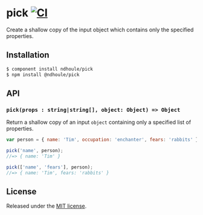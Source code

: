 # pick [![CI][ci-badge]][ci-link]

Create a shallow copy of the input object which contains only the specified properties.

## Installation

```sh
$ component install ndhoule/pick
$ npm install @ndhoule/pick
```

## API

### `pick(props : string|string[], object: Object) => Object`

Return a shallow copy of an input `object` containing only a specified list of properties.

```javascript
var person = { name: 'Tim', occupation: 'enchanter', fears: 'rabbits' };

pick('name', person);
//=> { name: 'Tim' }

pick(['name', 'fears'], person);
//=> { name: 'Tim', fears: 'rabbits' }
```

## License

Released under the [MIT license](LICENSE.md).

[ci-link]: https://travis-ci.org/ndhoule/pick
[ci-badge]: https://travis-ci.org/ndhoule/pick.svg?branch=master
